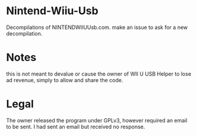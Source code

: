 # Nintend-Wiiu-Usb
Decompilations of NINTENDWIIUUsb.com. make an issue to ask for a new decompilation.
# Notes
this is not meant to devalue or cause the owner of WII U USB Helper to lose ad revenue, simply to allow and share the code.
# Legal
The owner released the program under GPLv3, however required an email to be sent. I had sent an email but received no response.
